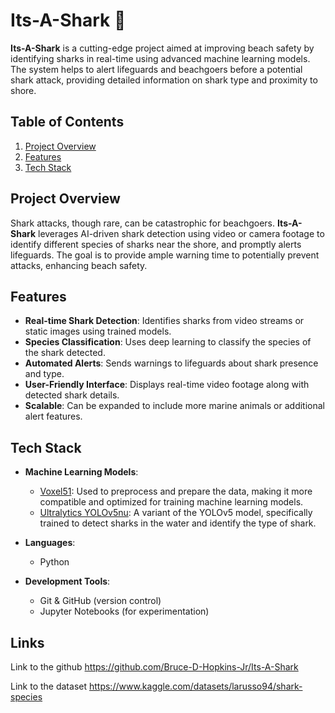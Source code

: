# Its-A-Shark 🦈

**Its-A-Shark** is a cutting-edge project aimed at improving beach safety by identifying sharks in real-time using advanced machine learning models. The system helps to alert lifeguards and beachgoers before a potential shark attack, providing detailed information on shark type and proximity to shore.

## Table of Contents

1. [Project Overview](#project-overview)
2. [Features](#features)
3. [Tech Stack](#tech-stack)

## Project Overview

Shark attacks, though rare, can be catastrophic for beachgoers. **Its-A-Shark** leverages AI-driven shark detection using video or camera footage to identify different species of sharks near the shore, and promptly alerts lifeguards. The goal is to provide ample warning time to potentially prevent attacks, enhancing beach safety.

## Features

-   **Real-time Shark Detection**: Identifies sharks from video streams or static images using trained models.
-   **Species Classification**: Uses deep learning to classify the species of the shark detected.
-   **Automated Alerts**: Sends warnings to lifeguards about shark presence and type.
-   **User-Friendly Interface**: Displays real-time video footage along with detected shark details.
-   **Scalable**: Can be expanded to include more marine animals or additional alert features.

## Tech Stack

-   **Machine Learning Models**:

    -   [Voxel51](https://voxel51.com/): Used to preprocess and prepare the data, making it more compatible and optimized for training machine learning models.
    -   [Ultralytics YOLOv5nu](https://ultralytics.com/yolov5): A variant of the YOLOv5 model, specifically trained to detect sharks in the water and identify the type of shark.

-   **Languages**:

    -   Python

-   **Development Tools**:
    -   Git & GitHub (version control)
    -   Jupyter Notebooks (for experimentation)

## Links

Link to the github
https://github.com/Bruce-D-Hopkins-Jr/Its-A-Shark

Link to the dataset
https://www.kaggle.com/datasets/larusso94/shark-species
